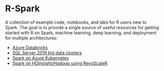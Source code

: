 # R-Spark
A collection of example code, notebooks, and labs for R users new to Spark. The goal is to provide a single source of useful resources for getting started with R on Spark, machine learning, deep learning, and deployment for multiple architectures:

* [Azure Databricks](https://docs.microsoft.com/en-us/azure/azure-databricks/)
* [SQL Server 2019 big data clusters](https://docs.microsoft.com/en-us/sql/big-data-cluster/big-data-cluster-overview?view=sqlallproducts-allversions)
* [Spark on Azure Kubernetes](https://docs.microsoft.com/en-us/azure/aks/spark-job)
* [Spark on HDInsight/Hadoop using RevoScaleR](https://docs.microsoft.com/en-us/azure/hdinsight/r-server/r-server-overview)
